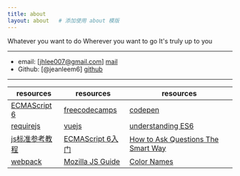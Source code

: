 ```yaml
---
title: about
layout: about   # 添加使用 about 模版
---
```


Whatever you want to do
Wherever you want to go
It's truly up to you

---

- email: [jhlee007@gmail.com] [mail]
- Github: [@jeanleem6] [github]

[mail]: mailto:jhlee007@gmail.com
[github]: https://github.com/jeanleem6

---

<!-- resources: -->

| resources             | resources                | resources                                 |
| --------------------- | ------------------------ | ----------------------------------------- |
| [ECMAScript 6][rs1]   | [freecodecamps][rs2]     | [codepen][rs3]                            |
| [requirejs][rs4]      | [vuejs][rs5]             | [understanding ES6][rs6]                  |
| [js标准参考教程][rs7] | [ECMAScript 6入门][rs8]  | [How to Ask Questions The Smart Way][rs9] |
| [webpack][rs10]       | [Mozilla JS Guide][rs11] | [Color Names][rs12]                       |

[rs1]: https://wohugb.gitbooks.io/ecmascript-6/content/docs/intro.html
[rs2]: https://www.freecodecamp.com/
[rs3]: https://codepen.io/
[rs4]: http://requirejs.cn/
[rs5]: https://cn.vuejs.org/
[rs6]: https://github.com/nzakas/understandinges6
[rs7]: http://javascript.ruanyifeng.com/
[rs8]: http://es6.ruanyifeng.com/
[rs9]: http://doc.zengrong.net/smart-questions/en.html
[rs10]: http://webpackdoc.com/
[rs11]: https://developer.mozilla.org/en-US/docs/Web/JavaScript/Guide
[rs12]: http://www.color-hex.com/color-names.html
